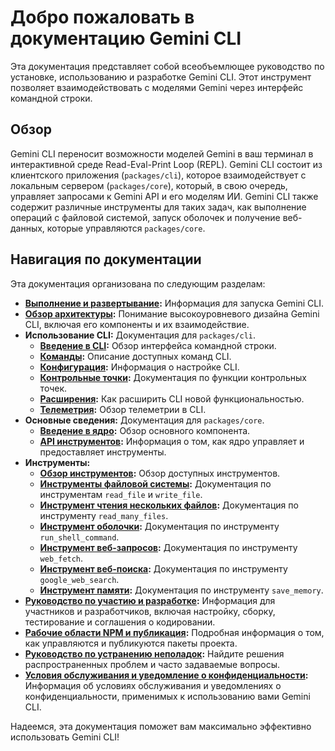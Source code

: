 # Добро пожаловать в документацию Gemini CLI

Эта документация представляет собой всеобъемлющее руководство по установке, использованию и разработке Gemini CLI. Этот инструмент позволяет взаимодействовать с моделями Gemini через интерфейс командной строки.

## Обзор

Gemini CLI переносит возможности моделей Gemini в ваш терминал в интерактивной среде Read-Eval-Print Loop (REPL). Gemini CLI состоит из клиентского приложения (`packages/cli`), которое взаимодействует с локальным сервером (`packages/core`), который, в свою очередь, управляет запросами к Gemini API и его моделям ИИ. Gemini CLI также содержит различные инструменты для таких задач, как выполнение операций с файловой системой, запуск оболочек и получение веб-данных, которые управляются `packages/core`.

## Навигация по документации

Эта документация организована по следующим разделам:

- **[Выполнение и развертывание](./deployment.md):** Информация для запуска Gemini CLI.
- **[Обзор архитектуры](./architecture.md):** Понимание высокоуровневого дизайна Gemini CLI, включая его компоненты и их взаимодействие.
- **Использование CLI:** Документация для `packages/cli`.
  - **[Введение в CLI](./cli/index.md):** Обзор интерфейса командной строки.
  - **[Команды](./cli/commands.md):** Описание доступных команд CLI.
  - **[Конфигурация](./cli/configuration.md):** Информация о настройке CLI.
  - **[Контрольные точки](./checkpointing.md):** Документация по функции контрольных точек.
  - **[Расширения](./extension.md):** Как расширить CLI новой функциональностью.
  - **[Телеметрия](./telemetry.md):** Обзор телеметрии в CLI.
- **Основные сведения:** Документация для `packages/core`.
  - **[Введение в ядро](./core/index.md):** Обзор основного компонента.
  - **[API инструментов](./core/tools-api.md):** Информация о том, как ядро управляет и предоставляет инструменты.
- **Инструменты:**
  - **[Обзор инструментов](./tools/index.md):** Обзор доступных инструментов.
  - **[Инструменты файловой системы](./tools/file-system.md):** Документация по инструментам `read_file` и `write_file`.
  - **[Инструмент чтения нескольких файлов](./tools/multi-file.md):** Документация по инструменту `read_many_files`.
  - **[Инструмент оболочки](./tools/shell.md):** Документация по инструменту `run_shell_command`.
  - **[Инструмент веб-запросов](./tools/web-fetch.md):** Документация по инструменту `web_fetch`.
  - **[Инструмент веб-поиска](./tools/web-search.md):** Документация по инструменту `google_web_search`.
  - **[Инструмент памяти](./tools/memory.md):** Документация по инструменту `save_memory`.
- **[Руководство по участию и разработке](../CONTRIBUTING.md):** Информация для участников и разработчиков, включая настройку, сборку, тестирование и соглашения о кодировании.
- **[Рабочие области NPM и публикация](./npm.md):** Подробная информация о том, как управляются и публикуются пакеты проекта.
- **[Руководство по устранению неполадок](./troubleshooting.md):** Найдите решения распространенных проблем и часто задаваемые вопросы.
- **[Условия обслуживания и уведомление о конфиденциальности](./tos-privacy.md):** Информация об условиях обслуживания и уведомлениях о конфиденциальности, применимых к использованию вами Gemini CLI.

Надеемся, эта документация поможет вам максимально эффективно использовать Gemini CLI!
